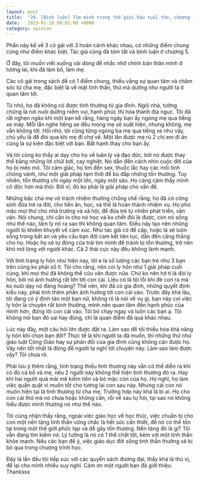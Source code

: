 ```yaml
---
layout: post
title:  "20. [Bình luận] Tìm mình trong thế giới hậu tuổi thơ, chương 1 - 5"
date:   2023-01-10 00:01:00 +0000
category: opinion
---
```


Phần này kể về 3 cô gái với 3 hoàn cảnh khác nhau, có những điểm chung cũng như điểm khác biệt. Tác giả cũng đã tóm tắt và bình luận ở chương 5. 

Ở đây, tôi muốn viết xuống vài dòng để nhắc nhở chính bản thân mình ở tương lai, khi đã làm bố, làm mẹ. 

Các cô gái trong sách đề có 1 điểm chung, thiếu vắng sự quan tâm và chăm sóc từ cha mẹ, đặc biệt là về mặt tinh thần, thứ mà dường như người ta ít quan tâm tới. 

Từ nhỏ, họ đã không có được tình thường từ gia đình. Ngôi nhà, tưởng chừng là nơi nuôi dưỡng niềm vui, hạnh phúc thì hóa thành địa ngục. Tôi đã rất nghẹn ngào khi một bạn kể rằng, hàng ngày bạn ấy ngóng mẹ qua tiếng xe máy. Mỗi lần nghe tiếng xe đều mong mẹ sẽ xuất hiện, nhưng không, mẹ vẫn không tới. Hồi nhỏ, tôi cũng từng ngóng ba mẹ qua tiếng xe như vậy, chủ yếu là để đòi qua khi mẹ đi chợ về. Một lần được mẹ rủ 2 chị em đi ăn cũng là sự kiện đặc biệt với bạn. Bất hạnh thay cho bạn ấy.

Và tôi cũng ko thấy ai dạy cho họ về luân lý và đạo đức, bởi nó được thay thế bằng những lời chửi bới, cay nghiệt. Nó dẫn đến cách nhìn cuộc đời của họ bị méo mó. Tôi cảm giác, họ tìm đến sex, thuốc lắc hay các mối tình chóng vánh, như một giải pháp tạm thời để bù đắp những tổn thương. Tuy nhiên, tổn thương chỉ ngày một lớn, ngày một sâu. Họ càng cảm thấy mình cô độc hơn mà thôi. Bởi vì, đó ko phải là giải pháp cho vấn đề. 

Những bậc cha mẹ vô trách nhiệm thường chống chế rằng, họ đã có công sinh đứa trẻ ra đời, cho tiền ăn, học, và thế là hoàn thành nhiệm vụ. Họ phó mặc mọi thứ cho nhà trường và xã hội, để đứa trẻ tự nhiên phát triển, vân vân. Nói chung, chỉ cần lo cho nó học và ko chết đói là được, còn nó sống như thế nào, tâm lý nó ra sao thì không quan tâm. Điều này tạo nên những người bị khiếm khuyết về cảm xúc. Như tác giả có đề cập, hoặc là sẽ luôn sống trong bất an và yêu cầu bạn đời cam kết liên tục, dẫn đến căng thẳng cho họ. Hoặc họ sẽ tự đóng cửa trái tim mình để tránh bị tổn thương, trở nên khó mở lòng với người khác. Cả 2 thái cực này đều không lành mạnh. 

Với tình trạng ly hôn như hiện nay, tôi e là số lượng các bạn trẻ như 3 bạn trên cũng ko phải số ít. Tôi cho rằng, nên coi ly hôn như 1 giải pháp cuối cùng, khi mọi thứ đã không thể cứu vãn được nữa. Chứ ko nên hở tí là đòi ly hôn, bởi nó ảnh hướng rất lớn tới con cái. Liệu có là tội lỗi khi đẻ con ra mà ko nuôi dạy nó đàng hoàng? Thế nên, khi đã có gia đình, những quyết định kiểu này, phải tính thêm phần ảnh hưởng tới con cái vào. Trước đây khá lâu, tôi đang có ý định tán một bạn nữ, không rõ là nói về vụ gì, bạn này coi việc ly hôn là chuyện rất bình thường, mình nên quan tâm đến hạnh phúc của mình hơn, đừng lôi con cái vào. Tôi bỏ chạy ngay và luôn các bạn ạ. Tôi không nói bạn đó sai hay đúng, chỉ là quan điểm đã quá khác nhau.   

Lúc này đây, một câu hỏi lớn được đặt ra. Làm sao để tối thiếu hóa khả năng ly hôn khi chọn bạn đời? Thực tế là khi người ta đã muốn, thì những thứ như giáo luật Công Giáo hay sự phản đối của gia đình cũng không cản được họ. Vậy nên tốt nhất là đừng để người ta nghĩ tới chuyện này. Làm sao làm được vậy? Tôi chưa rõ. 

Phải lưu ý thêm rằng, tình trạng thiếu tình thương này vẫn có thể diễn ra khi có đủ cả bố và mẹ, nếu 2 người này không thể hiện tình thường đó ra. Hay khi hai người quá mải mê kiếm tiền và bỏ mặc còn của họ. Họ nghĩ, họ làm việc quần quật vì muốn tốt cho tương lai con sau này. Nhưng cái con nó muốn hiện tại là tình thương từ cha mẹ. Trường hợp này khá là bi ai. Họ cho con cái thứ mà nó chưa hoặc không cần, rồi về sau tự hỏi, tại sao nó không hiểu được mình thương nó như thế nào. 

Tôi cũng nhận thấy rằng, ngoài việc giáo học về học thức, việc chuẩn bị cho con một nền tảng tinh thần vững chắc là hết sức cần thiết, để nó có thể tồn tại trong một thế giới phức tạp và dễ gây tổn thương. Nền tảng đó là gì? Tôi vẫn đang tìm kiếm nó. Lý tưởng là nó có 1 thể chất tốt, kèm với một tinh thần khỏe mạnh. Nếu các bạn để ý, việc giáo dục đời sống tinh thần thường sẽ bị bỏ qua trong chương trình học. 

Đây là lần đầu tôi tiếp xúc với các quyển sách đương đại, thấy khá là thú vị, để lại cho mình nhiều suy nghĩ. Cám ơn một người bạn đã giới thiệu. Thanksss